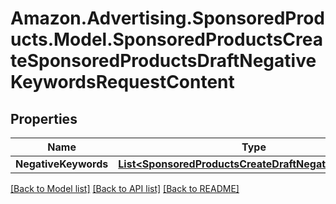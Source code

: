 # Amazon.Advertising.SponsoredProducts.Model.SponsoredProductsCreateSponsoredProductsDraftNegativeKeywordsRequestContent

## Properties

Name | Type | Description | Notes
------------ | ------------- | ------------- | -------------
**NegativeKeywords** | [**List&lt;SponsoredProductsCreateDraftNegativeKeyword&gt;**](SponsoredProductsCreateDraftNegativeKeyword.md) |  | 

[[Back to Model list]](../README.md#documentation-for-models) [[Back to API list]](../README.md#documentation-for-api-endpoints) [[Back to README]](../README.md)

